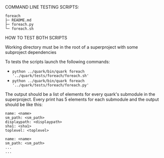 COMMAND LINE TESTING SCRIPTS:
```
foreach
├─ README.md
├─ foreach.py
└─ foreach.sh
```

HOW TO TEST BOTH SCRIPTS

Working directory must be in the root of a superproject with some subproject dependencies

To tests the scripts launch the following commands:

- `python ../quark/bin/quark foreach '../quark/tests/foreach/foreach.sh'`
- `python ../quark/bin/quark foreach '../quark/tests/foreach/foreach.py'`

The output should be a list of elements for every quark's submodule in the superproject.
Every print has 5 elements for each submodule and the output should be like this:
```
name: <name>
sm_path: <sm_path>
displaypath: <displaypath>
sha1: <sha1>
toplevel: <toplevel>

name: <name>
sm_path: <sm_path>
...
...
```
